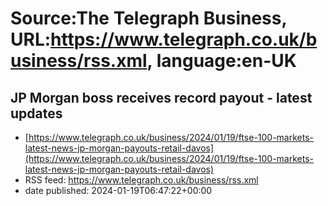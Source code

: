 # Source:The Telegraph Business, URL:https://www.telegraph.co.uk/business/rss.xml, language:en-UK

## JP Morgan boss receives record payout - latest updates
 - [https://www.telegraph.co.uk/business/2024/01/19/ftse-100-markets-latest-news-jp-morgan-payouts-retail-davos](https://www.telegraph.co.uk/business/2024/01/19/ftse-100-markets-latest-news-jp-morgan-payouts-retail-davos)
 - RSS feed: https://www.telegraph.co.uk/business/rss.xml
 - date published: 2024-01-19T06:47:22+00:00



